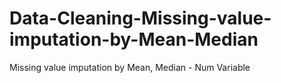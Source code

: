 # Data-Cleaning-Missing-value-imputation-by-Mean-Median
Missing value imputation by Mean, Median - Num Variable
